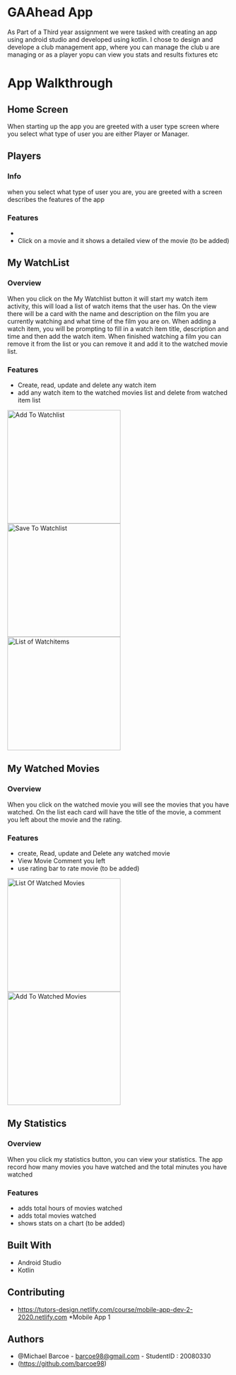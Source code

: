 # GAAhead App

As Part of a Third year assignment we were tasked with creating an app using android studio and developed using kotlin. 
I chose to design and develope a club management app, 
where you can manage the club u are managing or as a player yopu can view you stats and results fixtures etc

# App Walkthrough

## Home Screen

When starting up the app you are greeted with a user type screen 
where you select what type of user you are either Player or Manager.

## Players

### Info
when you select what type of user you are, you are greeted with a screen describes the features of the app
### Features
* 
* Click on a movie and it shows a detailed view of the movie (to be added)
   
## My WatchList

### Overview
When you click on the My Watchlist button it will start my watch item activity, this will load a list of watch items that the user has. On the view there will be a card with the name and description on the film you are currently watching and what time of the film you are on. When adding a watch item, you will be prompting to fill in a watch item title, description and time and then add the watch item. When finished watching a film you can remove it from the list or you can remove it and add it to the watched movie list.
 
 ### Features
* Create, read, update and delete any watch item
* add any watch item to the watched movies list and delete from watched item list 

<img src="https://res.cloudinary.com/dssbei2ur/image/upload/v1561376999/add_watch_Movies_h34lqb.png" width="256" title="Add To Watchlist">
<img src="https://res.cloudinary.com/dssbei2ur/image/upload/v1561376999/Save_Watch_Movie_salflc.png" width="256" title="Save To Watchlist">
<img src="https://res.cloudinary.com/dssbei2ur/image/upload/v1561376999/WatchedMovies_qkaygy.png" width="256" title="List of Watchitems">

## My Watched Movies

### Overview
When you click on the watched movie you will see the movies that you have watched. On the list each card will have the title of the movie, a comment you left about the movie and the rating.
 
 ### Features
* create, Read, update and Delete any watched movie
* View Movie Comment you left
* use rating bar to rate movie (to be added)

<img src="https://res.cloudinary.com/dssbei2ur/image/upload/v1561376999/Rating_Movies_w7fr4f.png" width="256" title="List Of Watched Movies">
<img src="https://res.cloudinary.com/dssbei2ur/image/upload/v1561376999/add_rating_movie_hbaegw.png" width="256" title="Add To Watched Movies">

## My Statistics 

### Overview
When you click my statistics button, you can view your statistics. The app record how many movies you have watched and the total minutes you have watched 

### Features
* adds total hours of movies watched
* adds total movies watched
* shows stats on a chart (to be added)


## Built With

* Android Studio
* Kotlin

## Contributing

* https://tutors-design.netlify.com/course/mobile-app-dev-2-2020.netlify.com
*Mobile App 1


## Authors

* @Michael Barcoe - barcoe98@gmail.com - StudentID : 20080330
* (https://github.com/barcoe98)



 

